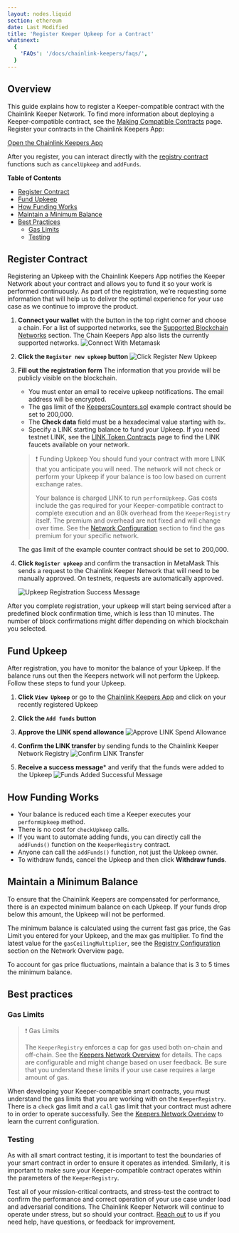 ```yaml
---
layout: nodes.liquid
section: ethereum
date: Last Modified
title: 'Register Keeper Upkeep for a Contract'
whatsnext:
  {
    'FAQs': '/docs/chainlink-keepers/faqs/',
  }
---
```


## Overview

This guide explains how to register a Keeper-compatible contract with the Chainlink Keeper Network. To find more information about deploying a Keeper-compatible contract, see the [Making Compatible Contracts](../compatible-contracts) page. Register your contracts in the Chainlink Keepers App:

<div class="remix-callout">
    <a href="https://keepers.chain.link" >Open the Chainlink Keepers App</a>
</div>

After you register, you can interact directly with the [registry contract](https://etherscan.io/address/0x7b3EC232b08BD7b4b3305BE0C044D907B2DF960B#code) functions such as `cancelUpkeep` and `addFunds`.

**Table of Contents**
+ [Register Contract](#register-contract)
+ [Fund Upkeep](#fund-upkeep)
+ [How Funding Works](#how-funding-works)
+ [Maintain a Minimum Balance](#maintain-a-minimum-balance)
+ [Best Practices](#best-practices)
  + [Gas Limits](#gas-limits)
  + [Testing](#testing)

## Register Contract

Registering an Upkeep with the Chainlink Keepers App notifies the Keeper Network about your contract and allows you to fund it so your work is performed continuously. As part of the registration, we’re requesting some information that will help us to deliver the optimal experience for your use case as we continue to improve the product.

1. **Connect your wallet** with the button in the top right corner and choose a chain. For a list of supported networks, see the [Supported Blockchain Networks](../introduction/#supported-blockchain-networks) section. The Chain Keepers App also lists the currently supported networks.
  ![Connect With Metamask](/images/contract-devs/keeper/keeper-metamask.png)

1. **Click the `Register new upkeep` button**
  ![Click Register New Upkeep](/images/contract-devs/keeper/keeper-register.png)

1. **Fill out the registration form**
    The information that you provide will be publicly visible on the blockchain.

     - You must enter an email to receive upkeep notifications. The email address will be encrypted.
     - The gas limit of the [KeepersCounters.sol](/docs/chainlink-keepers/compatible-contracts#example-contract) example contract should be set to 200,000.
     - The **Check data** field must be a hexadecimal value starting with `0x`.
     - Specify a LINK starting balance to fund your Upkeep. If you need testnet LINK, see the [LINK Token Contracts](/docs/link-token-contracts/) page to find the LINK faucets available on your network.

    > ❗️ Funding Upkeep
    > You should fund your contract with more LINK that you anticipate you will need. The network will not check or perform your Upkeep if your balance is too low based on current exchange rates.
    >
    > Your balance is charged LINK to run `performUpkeep`. Gas costs include the gas required for your Keeper-compatible contract to complete execution and an 80k overhead from the `KeeperRegistry` itself. The premium and overhead are not fixed and will change over time. See the [Network Configuration](/docs/chainlink-keepers/overview/#configuration) section to find the gas premium for your specific network.

    The gas limit of the example counter contract should be set to 200,000.

1. **Click `Register upkeep`** and confirm the transaction in MetaMask
  This sends a request to the Chainlink Keeper Network that will need to be manually approved. On testnets, requests are automatically approved.

    ![Upkeep Registration Success Message](/images/contract-devs/keeper/keeper-registration-submitted.png)

After you complete registration, your upkeep will start being serviced after a predefined block confirmation time, which is less than 10 minutes. The number of block confirmations might differ depending on which blockchain you selected.

## Fund Upkeep

After registration, you have to monitor the balance of your Upkeep. If the balance runs out then the Keepers network will not perform the Upkeep. Follow these steps to fund your Upkeep.

  1. **Click `View Upkeep`** or go to the [Chainlink Keepers App](https://keepers.chain.link) and click on your recently registered Upkeep
  
  1. **Click the `Add funds` button**
  
  1. **Approve the LINK spend allowance** 
    ![Approve LINK Spend Allowance](/images/contract-devs/keeper/keeper-approve-allowance.png)
  
  1. **Confirm the LINK transfer** by sending funds to the Chainlink Keeper Network Registry
    ![Confirm LINK Transfer](/images/contract-devs/keeper/keeper-confirm-transfer.png)
    
  1. **Receive a success message*** and verify that the funds were added to the Upkeep
    ![Funds Added Successful Message](/images/contract-devs/keeper/keeper-add-funds.png)

## How Funding Works

* Your balance is reduced each time a Keeper executes your `performUpkeep` method.
* There is no cost for `checkUpkeep` calls.
* If you want to automate adding funds, you can directly call the `addFunds()` function on the `KeeperRegistry` contract.
* Anyone can call the `addFunds()` function, not just the Upkeep owner.
* To withdraw funds, cancel the Upkeep and then click **Withdraw funds**.

## Maintain a Minimum Balance

To ensure that the Chainlink Keepers are compensated for performance, there is an expected minimum balance on each Upkeep. If your funds drop below this amount, the Upkeep will not be performed.

The minimum balance is calculated using the current fast gas price, the Gas Limit you entered for your Upkeep, and the max gas multiplier. To find the latest value for the `gasCeilingMultiplier`, see the [Registry Configuration](../overview/#configuration) section on the Network Overview page.

To account for gas price fluctuations, maintain a balance that is 3 to 5 times the minimum balance.

## Best practices

### Gas Limits

> ❗️ Gas Limits
>
> The `KeeperRegistry` enforces a cap for gas used both on-chain and off-chain. See the [Keepers Network Overview](../overview/) for details. The caps are configurable and might change based on user feedback. Be sure that you understand these limits if your use case requires a large amount of gas.

When developing your Keeper-compatible smart contracts, you must understand the gas limits that you are working with on the `KeeperRegistry`. There is a `check` gas limit and a `call` gas limit that your contract must adhere to in order to operate successfully. See the [Keepers Network Overview](../overview/) to learn the current configuration.

### Testing

As with all smart contract testing, it is important to test the boundaries of your smart contract in order to ensure it operates as intended. Similarly, it is important to make sure your Keeper-compatible contract operates within the parameters of the `KeeperRegistry`.

Test all of your mission-critical contracts, and stress-test the contract to confirm the performance and correct operation of your use case under load and adversarial conditions. The Chainlink Keeper Network will continue to operate under stress, but so should your contract. [Reach out](https://forms.gle/WadxnzzjHPtta5Zd9) to us if you need help, have questions, or feedback for improvement.
